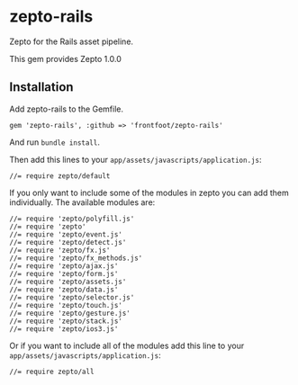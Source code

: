 # zepto-rails

Zepto for the Rails asset pipeline.

This gem provides Zepto 1.0.0

## Installation

Add zepto-rails to the Gemfile.

```
gem 'zepto-rails', :github => 'frontfoot/zepto-rails'
```

And run `bundle install`.

Then add this lines to your `app/assets/javascripts/application.js`:

```
//= require zepto/default
```

If you only want to include some of the modules in zepto you can add them individually. The available modules are:

```
//= require 'zepto/polyfill.js'
//= require 'zepto'
//= require 'zepto/event.js'
//= require 'zepto/detect.js'
//= require 'zepto/fx.js'
//= require 'zepto/fx_methods.js'
//= require 'zepto/ajax.js'
//= require 'zepto/form.js'
//= require 'zepto/assets.js'
//= require 'zepto/data.js'
//= require 'zepto/selector.js'
//= require 'zepto/touch.js'
//= require 'zepto/gesture.js'
//= require 'zepto/stack.js'
//= require 'zepto/ios3.js'
```

Or if you want to include all of the modules add this line to your `app/assets/javascripts/application.js`:

```
//= require zepto/all
```
